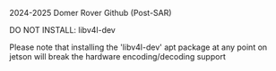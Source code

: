 2024-2025 Domer Rover Github (Post-SAR)

DO NOT INSTALL: libv4l-dev

Please note that installing the 'libv4l-dev' apt package at any point on jetson will break the hardware encoding/decoding support


